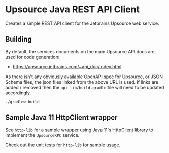 # Upsource Java REST API Client

Creates a simple REST API client for the Jetbrains Upsource web service.

## Building

By default, the services documents on the main Upsource API docs are used for code generation:

*  https://upsource.jetbrains.com/~api_doc/index.html

As there isn't any obviously available OpenAPI spec for Upsource, or JSON Schema files, the json files linked from the
above URL is used. If links are added / removed then the `api-lib/build.gradle` file will need to be updated 
accordingly.

`./gradlew build`

## Sample Java 11 HttpClient wrapper

See `http-lib` for a sample wrapper using Java 11's HttpClient library to implement the `UpsourceRPC` service.

Check out the unit tests for `http-lib` for sample usage.